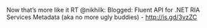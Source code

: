 <!--
id: 193307735
link: http://kevinisom.info/post/193307735/now-thats-more-like-it-rt-nikhilk-blogged
slug: now-thats-more-like-it-rt-nikhilk-blogged
date: Tue Sep 22 2009 00:11:17 GMT+1200 (NZST)
raw: {"blog_name":"kevinisom","id":193307735,"post_url":"http://kevinisom.info/post/193307735/now-thats-more-like-it-rt-nikhilk-blogged","slug":"now-thats-more-like-it-rt-nikhilk-blogged","type":"text","date":"2009-09-21 12:11:17 GMT","timestamp":1253535077,"state":"published","format":"html","reblog_key":"m2523Y6W","tags":[],"short_url":"http://tmblr.co/Zw68YyBXQHN","highlighted":[],"feed_item":"http://twitter.com/kev_nz/statuses/4140236253","from_feed_id":"650289","note_count":0,"title":null,"body":"<p>Now that&#8217;s more like it RT @nikhilk: Blogged: Fluent API for .NET RIA Services Metadata (aka no more ugly buddies) - <a href=\"http://is.gd/3vzZC\" target=\"_blank\">http://is.gd/3vzZC</a></p>"}
publish: 2009-09-022
tags: 
title: null
-->


Now that’s more like it RT @nikhilk: Blogged: Fluent API for .NET RIA
Services Metadata (aka no more ugly buddies) - <http://is.gd/3vzZC>


